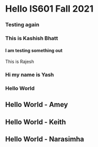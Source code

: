 # Hello IS601 Fall 2021
### Testing again
### This is Kashish Bhatt 
#### I am testing something out 
This is Rajesh
### Hi my name is Yash
### Hello World
## Hello World - Amey
## Hello World - Keith
## Hello World - Narasimha
